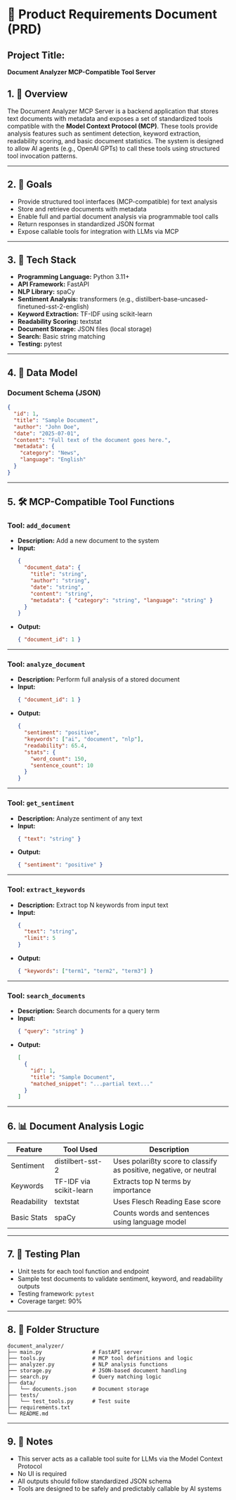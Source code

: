 
# 📄 Product Requirements Document (PRD)

## Project Title:  
**Document Analyzer MCP-Compatible Tool Server**

## 1. 🧠 Overview

The Document Analyzer MCP Server is a backend application that stores text documents with metadata and exposes a set of standardized tools compatible with the **Model Context Protocol (MCP)**. These tools provide analysis features such as sentiment detection, keyword extraction, readability scoring, and basic document statistics. The system is designed to allow AI agents (e.g., OpenAI GPTs) to call these tools using structured tool invocation patterns.

---

## 2. 🎯 Goals

- Provide structured tool interfaces (MCP-compatible) for text analysis
- Store and retrieve documents with metadata
- Enable full and partial document analysis via programmable tool calls
- Return responses in standardized JSON format
- Expose callable tools for integration with LLMs via MCP

---

## 3. 🧱 Tech Stack

- **Programming Language:** Python 3.11+
- **API Framework:** FastAPI
- **NLP Library:** spaCy
- **Sentiment Analysis:** transformers (e.g., distilbert-base-uncased-finetuned-sst-2-english)
- **Keyword Extraction:** TF-IDF using scikit-learn
- **Readability Scoring:** textstat
- **Document Storage:** JSON files (local storage)
- **Search:** Basic string matching
- **Testing:** pytest

---

## 4. 📂 Data Model

### Document Schema (JSON)
```json
{
  "id": 1,
  "title": "Sample Document",
  "author": "John Doe",
  "date": "2025-07-01",
  "content": "Full text of the document goes here.",
  "metadata": {
    "category": "News",
    "language": "English"
  }
}
```

---

## 5. 🛠 MCP-Compatible Tool Functions

### Tool: `add_document`
- **Description:** Add a new document to the system
- **Input:**
  ```json
  {
    "document_data": {
      "title": "string",
      "author": "string",
      "date": "string",
      "content": "string",
      "metadata": { "category": "string", "language": "string" }
    }
  }
  ```
- **Output:**
  ```json
  { "document_id": 1 }
  ```

---

### Tool: `analyze_document`
- **Description:** Perform full analysis of a stored document
- **Input:**
  ```json
  { "document_id": 1 }
  ```
- **Output:**
  ```json
  {
    "sentiment": "positive",
    "keywords": ["ai", "document", "nlp"],
    "readability": 65.4,
    "stats": {
      "word_count": 150,
      "sentence_count": 10
    }
  }
  ```

---

### Tool: `get_sentiment`
- **Description:** Analyze sentiment of any text
- **Input:**
  ```json
  { "text": "string" }
  ```
- **Output:**
  ```json
  { "sentiment": "positive" }
  ```

---

### Tool: `extract_keywords`
- **Description:** Extract top N keywords from input text
- **Input:**
  ```json
  {
    "text": "string",
    "limit": 5
  }
  ```
- **Output:**
  ```json
  { "keywords": ["term1", "term2", "term3"] }
  ```

---

### Tool: `search_documents`
- **Description:** Search documents for a query term
- **Input:**
  ```json
  { "query": "string" }
  ```
- **Output:**
  ```json
  [
    {
      "id": 1,
      "title": "Sample Document",
      "matched_snippet": "...partial text..."
    }
  ]
  ```

---

## 6. 📊 Document Analysis Logic

| Feature            | Tool Used           | Description |
|-------------------|---------------------|-------------|
| Sentiment         | distilbert-sst-2    | Uses polarißty score to classify as positive, negative, or neutral |
| Keywords          | TF-IDF via scikit-learn | Extracts top N terms by importance |
| Readability       | textstat            | Uses Flesch Reading Ease score |
| Basic Stats       | spaCy               | Counts words and sentences using language model |

---

## 7. 🧪 Testing Plan

- Unit tests for each tool function and endpoint
- Sample test documents to validate sentiment, keyword, and readability outputs
- Testing framework: `pytest`
- Coverage target: 90%

---

## 8. 📁 Folder Structure

```
document_analyzer/
├── main.py                # FastAPI server
├── tools.py               # MCP tool definitions and logic
├── analyzer.py            # NLP analysis functions
├── storage.py             # JSON-based document handling
├── search.py              # Query matching logic
├── data/
│   └── documents.json     # Document storage
├── tests/
│   └── test_tools.py      # Test suite
├── requirements.txt
└── README.md
```

---

## 9. 📝 Notes

- This server acts as a callable tool suite for LLMs via the Model Context Protocol
- No UI is required
- All outputs should follow standardized JSON schema
- Tools are designed to be safely and predictably callable by AI systems
